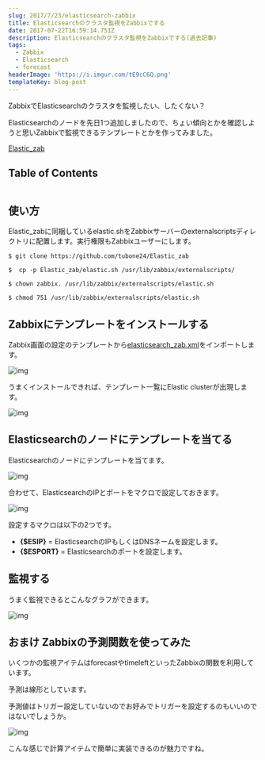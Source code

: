 ```yaml
---
slug: 2017/7/23/elasticsearch-zabbix
title: Elasticsearchのクラスタ監視をZabbixでする
date: 2017-07-22T16:59:14.751Z
description: Elasticsearchのクラスタ監視をZabbixでする(過去記事)
tags:
  - Zabbix
  - Elasticsearch
  - forecast
headerImage: 'https://i.imgur.com/tE9cC6Q.png'
templateKey: blog-post
---
```

ZabbixでElasticsearchのクラスタを監視したい、したくない？

Elasticsearchのノードを先日1つ追加しましたので、ちょい傾向とかを確認しようと思いZabbixで監視できるテンプレートとかを作ってみました。

[Elastic_zab](https://github.com/tubone24/Elastic_zab)

## Table of Contents

```toc

```

## 使い方

Elastic_zabに同梱しているelastic.shをZabbixサーバーのexternalscriptsディレクトリに配置します。実行権限もZabbixユーザーにします。

```
$ git clone https://github.com/tubone24/Elastic_zab

$  cp -p Elastic_zab/elastic.sh /usr/lib/zabbix/externalscripts/

$ chown zabbix. /usr/lib/zabbix/externalscripts/elastic.sh

$ chmod 751 /usr/lib/zabbix/externalscripts/elastic.sh
```

## Zabbixにテンプレートをインストールする

Zabbix画面の設定のテンプレートから[elasticsearch_zab.xml](https://github.com/tubone24/Elastic_zab/blob/master/elasticsearch_zab.xml)をインポートします。

![img](https://i.imgur.com/cTG62da.png)

うまくインストールできれば、テンプレート一覧にElastic clusterが出現します。

![img](https://i.imgur.com/mzeLWwv.png)

## Elasticsearchのノードにテンプレートを当てる

Elasticsearchのノードにテンプレートを当てます。

![img](https://i.imgur.com/zpTarcD.png)

合わせて、ElasticsearchのIPとポートをマクロで設定しておきます。

![img](https://i.imgur.com/Vw5bbsA.png)

設定するマクロは以下の2つです。

- **{$ESIP}** = ElasticsearchのIPもしくはDNSネームを設定します。
- **{$ESPORT}** = Elasticsearchのポートを設定します。


## 監視する

うまく監視できるとこんなグラフができます。

![img](https://i.imgur.com/tE9cC6Q.png)

## おまけ Zabbixの予測関数を使ってみた

いくつかの監視アイテムはforecastやtimeleftといったZabbixの関数を利用しています。

予測は線形としています。

予測値はトリガー設定していないのでお好みでトリガーを設定するのもいいのではないでしょうか。

![img](https://i.imgur.com/ylKkzK6.png)

こんな感じで計算アイテムで簡単に実装できるのが魅力ですね。
